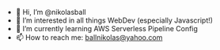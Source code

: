 - 👋 Hi, I’m @nikolasball
- 👀 I’m interested in all things WebDev (especially Javascript!)
- 🌱 I’m currently learning AWS Serverless Pipeline Config
- 📫 How to reach me: ballnikolas@yahoo.com

<!---
nikolasball/nikolasball is a ✨ special ✨ repository because its `README.md` (this file) appears on your GitHub profile.
You can click the Preview link to take a look at your changes.
--->
